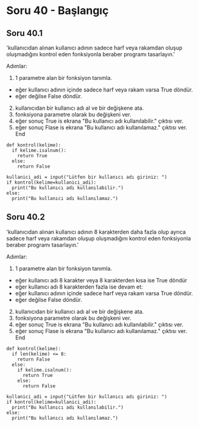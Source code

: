 # Soru 40 - Başlangıç



## Soru 40.1

'kullanıcıdan alınan kullanıcı adının sadece harf veya rakamdan oluşup oluşmadığını kontrol eden fonksiyonla beraber programı tasarlayın.'

Adımlar:
1. 1 parametre alan bir fonksiyon tanımla.
- eğer kullanıcı adının içinde sadece harf veya rakam varsa True döndür.
- eğer değilse False döndür.
2. kullanıcıdan bir kullanıcı adı al ve bir değişkene ata.
3. fonksiyona parametre olarak bu değişkeni ver.
4. eğer sonuç True is ekrana "Bu kullanıcı adı kullanılabilir." çıktısı ver.
5. eğer sonuç Flase is ekrana "Bu kullanıcı adı kullanılamaz." çıktısı ver. <br>
End

```
def kontrol(kelime):
  if kelime.isalnum():
    return True
  else:
    return False

kullanici_adi = input("Lütfen bir kullanıcı adı giriniz: ")
if kontrol(kelime=kullanici_adi):
  print("Bu kullanıcı adı kullanılabilir.")
else:
  print("Bu kullanıcı adı kullanılamaz.")
```

## Soru 40.2

'kullanıcıdan alınan kullanıcı adının 8 karakterden daha fazla olup ayrıca sadece harf veya rakamdan oluşup oluşmadığını kontrol eden fonksiyonla beraber programı tasarlayın.'

Adımlar:
1. 1 parametre alan bir fonksiyon tanımla.
- eğer kullanıcı adı 8 karakter veya 8 karakterden kısa ise True döndür
- eğer kullanıcı adı 8 karakterden fazla ise devam et:
- eğer kullanıcı adının içinde sadece harf veya rakam varsa True döndür.
- eğer değilse False döndür.
2. kullanıcıdan bir kullanıcı adı al ve bir değişkene ata.
3. fonksiyona parametre olarak bu değişkeni ver.
4. eğer sonuç True is ekrana "Bu kullanıcı adı kullanılabilir." çıktısı ver.
5. eğer sonuç Flase is ekrana "Bu kullanıcı adı kullanılamaz." çıktısı ver. <br>
End

```
def kontrol(kelime):
  if len(kelime) <= 8:
    return False
  else:
    if kelime.isalnum():
      return True
    else:
      return False

kullanici_adi = input("Lütfen bir kullanıcı adı giriniz: ")
if kontrol(kelime=kullanici_adi):
  print("Bu kullanıcı adı kullanılabilir.")
else:
  print("Bu kullanıcı adı kullanılamaz.")
```

